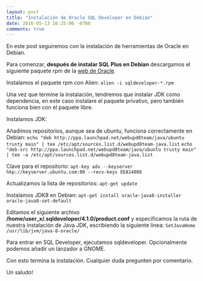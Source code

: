 ```yaml
---
layout: post
title: "Instalación de Oracle SQL Developer en Debian"
date: 2016-05-13 16:25:06 -0700
comments: true
---
```


En este post seguiremos con la instalación de herramientas de Oracle en Debian.

Para comenzar, **después de instalar SQL Plus en Debian** descargamos el siguiente paquete rpm de la [web de Oracle](http://www.oracle.com/technetwork/developer-tools/sql-developer/).

Instalamos el paquete rpm con Alien: ```alien -i sqldeveloper-*.rpm```

Una vez que termine la instalación, tendremos que instalar JDK como dependencia, en este caso instalare el paquete privativo, pero también funciona bien con el paquete libre.

Instalamos JDK:

Añadimos repositorios, aunque sea de ubuntu, funciona correctamente en Debian:
```echo "deb http://ppa.launchpad.net/webupd8team/java/ubuntu trusty main" | tee /etc/apt/sources.list.d/webupd8team-java.list```
```echo "deb-src http://ppa.launchpad.net/webupd8team/java/ubuntu trusty main" | tee -a /etc/apt/sources.list.d/webupd8team-java.list```

Clave para el repositorio: ```apt-key adv --keyserver hkp://keyserver.ubuntu.com:80 --recv-keys EEA14886```

Actualizamos la lista de repositorios: ```apt-get update```

Instalamos JDK8 en Debian:
```apt-get install oracle-java8-installer oracle-java8-set-default```

Editamos el siguiente archivo **/home/user_x/.sqldeveloper/4.1.0/product.conf** y especificamos la ruta de nuestra instalación de Java JDK, escribiendo la siguiente linea: ```SetJavaHome /usr/lib/jvm/java-8-oracle/```

Para entrar en SQL Developer, ejecutamos sqldeveloper. Opcionalmente podemos añadir un lanzador a GNOME.

Con esto termina la instalación. Cualquier duda pregunten por comentario.

Un saludo!